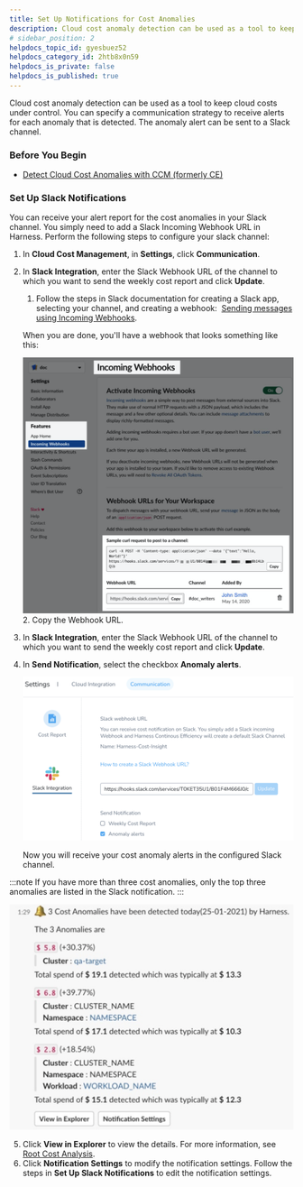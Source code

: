 ```yaml
---
title: Set Up Notifications for Cost Anomalies
description: Cloud cost anomaly detection can be used as a tool to keep the cloud costs under control. You can specify a communication strategy to receive alerts for each anomaly that is detected.
# sidebar_position: 2
helpdocs_topic_id: gyesbuez52
helpdocs_category_id: 2htb8x0n59
helpdocs_is_private: false
helpdocs_is_published: true
---
```


Cloud cost anomaly detection can be used as a tool to keep cloud costs under control. You can specify a communication strategy to receive alerts for each anomaly that is detected. The anomaly alert can be sent to a Slack channel.

### Before You Begin

* [Detect Cloud Cost Anomalies with CCM (formerly CE)](/docs/first-gen/cloud-cost-management/ccm-anomaly-detection/detect-cost-anomalies-with-ce.md)

### Set Up Slack Notifications

You can receive your alert report for the cost anomalies in your Slack channel. You simply need to add a Slack Incoming Webhook URL in Harness. Perform the following steps to configure your slack channel: 

1. In **Cloud Cost Management**, in **Settings**, click **Communication**.
2. In **Slack Integration**, enter the Slack Webhook URL of the channel to which you want to send the weekly cost report and click **Update**.
	1. Follow the steps in Slack documentation for creating a Slack app, selecting your channel, and creating a webhook:  [Sending messages using Incoming Webhooks](https://api.slack.com/messaging/webhooks).  
	  
	When you are done, you'll have a webhook that looks something like this:
	
	  ![](./static/set-up-notifications-for-cost-anomalies-00.png)
	2. Copy the Webhook URL.
3. In **Slack Integration**, enter the Slack Webhook URL of the channel to which you want to send the weekly cost report and click **Update**.
4. In **Send Notification**, select the checkbox **Anomaly alerts**.
   
     ![](./static/set-up-notifications-for-cost-anomalies-02.png)
	 
	 Now you will receive your cost anomaly alerts in the configured Slack channel.
	 

:::note
If you have more than three cost anomalies, only the top three anomalies are listed in the Slack notification.
:::

	 
  ![](./static/set-up-notifications-for-cost-anomalies-03.png)	   
		
	     


5. Click **View in Explorer** to view the details. For more information, see [Root Cost Analysis](/docs/first-gen/cloud-cost-management/root-cost-analysis/perform-root-cause-analysis.md).
6. Click **Notification Settings** to modify the notification settings. Follow the steps in **Set Up Slack Notifications** to edit the notification settings.

